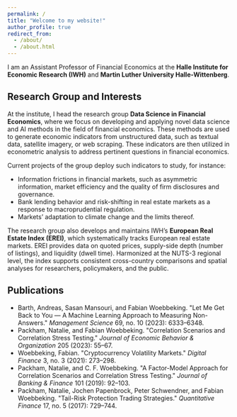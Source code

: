 ```yaml
---
permalink: /
title: "Welcome to my website!"
author_profile: true
redirect_from: 
  - /about/
  - /about.html
---
```


I am an Assistant Professor of Financial Economics at the **Halle Institute for Economic Research (IWH)** and **Martin Luther University Halle-Wittenberg**.

## Research Group and Interests

At the institute, I head the research group **Data Science in Financial Economics**, where we focus on developing and applying novel data science and AI methods in the field of financial economics. These methods are used to generate economic indicators from unstructured data, such as textual data, satellite imagery, or web scraping. These indicators are then utilized in econometric analysis to address pertinent questions in financial economics.

Current projects of the group deploy such indicators to study, for instance:
* Information frictions in financial markets, such as asymmetric information, market efficiency and the quality of firm disclosures and governance.
* Bank lending behavior and risk-shifting in real estate markets as a response to macroprudential regulation.
* Markets’ adaptation to climate change and the limits thereof.

The research group also develops and maintains IWH’s **European Real Estate Index (EREI)**, which systematically tracks European real estate markets. EREI provides data on quoted prices, supply-side depth (number of listings), and liquidity (dwell time). Harmonized at the NUTS-3 regional level, the index supports consistent cross-country comparisons and spatial analyses for researchers, policymakers, and the public.

## Publications

* Barth, Andreas, Sasan Mansouri, and Fabian Woebbeking. "Let Me Get Back to You — A Machine Learning Approach to Measuring Non-Answers." *Management Science* 69, no. 10 (2023): 6333–6348.
* Packham, Natalie, and Fabian Woebbeking. "Correlation Scenarios and Correlation Stress Testing." *Journal of Economic Behavior & Organization* 205 (2023): 55–67.
* Woebbeking, Fabian. "Cryptocurrency Volatility Markets." *Digital Finance* 3, no. 3 (2021): 273–298.
* Packham, Natalie, and C. F. Woebbeking. "A Factor-Model Approach for Correlation Scenarios and Correlation Stress Testing." *Journal of Banking & Finance* 101 (2019): 92–103.
* Packham, Natalie, Jochen Papenbrock, Peter Schwendner, and Fabian Woebbeking. "Tail-Risk Protection Trading Strategies." *Quantitative Finance* 17, no. 5 (2017): 729–744.
